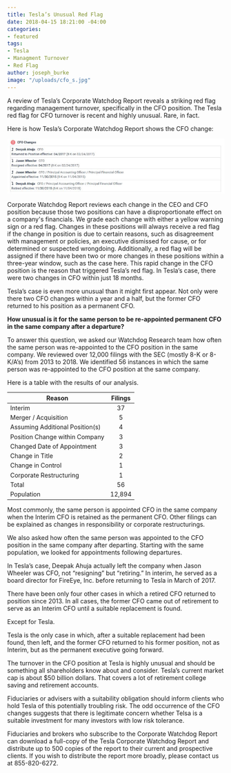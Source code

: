 ```yaml
---
title: Tesla’s Unusual Red Flag
date: 2018-04-15 18:21:00 -04:00
categories:
- featured
tags:
- Tesla
- Managment Turnover
- Red Flag
author: joseph_burke
image: "/uploads/cfo_s.jpg"
---
```


A review of Tesla’s Corporate Watchdog Report reveals a striking red flag regarding management turnover, specifically in the CFO position. The Tesla red flag for CFO turnover is recent and highly unusual. Rare, in fact.

Here is how  Tesla’s Corporate Watchdog Report shows the CFO change:

![TSLA - CFO Turnover.JPG](/uploads/TSLA%20-%20CFO%20Turnover.JPG)

Corporate Watchdog Report reviews each change in the CEO and CFO position because those two positions can have a disproportionate effect on a company's financials. We grade each change with either a yellow warning sign or a red flag. Changes in these positions will always receive a red flag if the change in position is due to certain reasons, such as disagreement with management or policies, an executive dismissed for cause, or for determined or suspected wrongdoing. Additionally, a red flag will be assigned if there have been two or more changes in these positions within a three-year window, such as the case here. This rapid change in the CFO position is the reason that triggered Tesla’s red flag. In Tesla’s case, there were two changes in CFO within just 18 months.

Tesla’s case is even more unusual than it might first appear. Not only were there two CFO changes within a year and a half, but the former CFO returned to his position as a permanent CFO.

**How unusual is it for the same person to be re-appointed permanent CFO in the same company after a departure?**

To answer this question, we asked our Watchdog Research team how often the same person was re-appointed to the CFO position in the same company. We reviewed over 12,000 filings with the SEC (mostly 8-K or 8-K/A’s) from 2013 to 2018.  We identified 56 instances in which the same person was re-appointed to the CFO position at the same company.

Here is a table with the results of our analysis.

Reason	| Filings
--- | :---:
Interim	| 37
Merger / Acquisition | 5
Assuming Additional Position(s) | 4
Position Change within Company | 3
Changed Date of Appointment | 3
Change in Title | 2
Change in Control | 1
Corporate Restructuring | 1
Total | 56
Population | 12,894


Most commonly, the same person is appointed CFO in the same company when the Interim CFO is retained as the permanent CFO. Other filings can be explained as changes in responsibility or corporate restructurings.

We also asked how often the same person was appointed to the CFO position in the same company after departing. Starting with the same population, we looked for appointments following departures.

In Tesla’s case, Deepak Ahuja actually left the company when Jason Wheeler was CFO, not “resigning” but “retiring.” In interim, he served as a board director for FireEye, Inc. before returning to Tesla in March of 2017.

There have been only four other cases in which a retired CFO returned to position since 2013. In all cases, the former CFO came out of retirement to serve as an Interim CFO until a suitable replacement is found.

Except for Tesla.

Tesla is the only case in which, after a suitable replacement had been found, then left, and the former CFO returned to his former position, not as Interim, but as the permanent executive going forward.

The turnover in the CFO position at Tesla is highly unusual and should be something all shareholders know about and consider. Tesla’s current market cap is about $50 billion dollars. That covers a lot of retirement college saving and retirement accounts.

Fiduciaries or advisers with a suitability obligation should inform clients who hold Tesla of this potentially troubling risk. The odd occurrence of the CFO changes suggests that there is legitimate concern whether Telsa is a suitable investment for many investors with low risk tolerance.

Fiduciaries and brokers who subscribe to the Corporate Watchdog Report can download a full-copy of the Tesla Corporate Watchdog Report and distribute up to 500 copies of the report to their current and prospective clients.  If you wish to distribute the report more broadly, please contact us at 855-820-6272.
